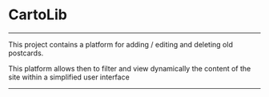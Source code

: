 # CartoLib

-------------------------------

This project contains a platform for adding / editing and deleting old postcards.  

This platform allows then to filter and view dynamically the content of the site within a simplified user interface

-------------------------------
